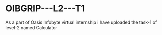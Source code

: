 # OIBGRIP---L2---T1
As a part of Oasis Infobyte virtual internship i have uploaded the task-1 of level-2 named Calculator 
